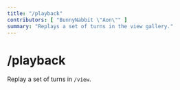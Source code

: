 ```yaml
---
title: "/playback"
contributors: [ "BunnyNabbit \"Aon\"" ]
summary: "Replays a set of turns in the view gallery."
---
```


# /playback

Replay a set of turns in `/view`.
